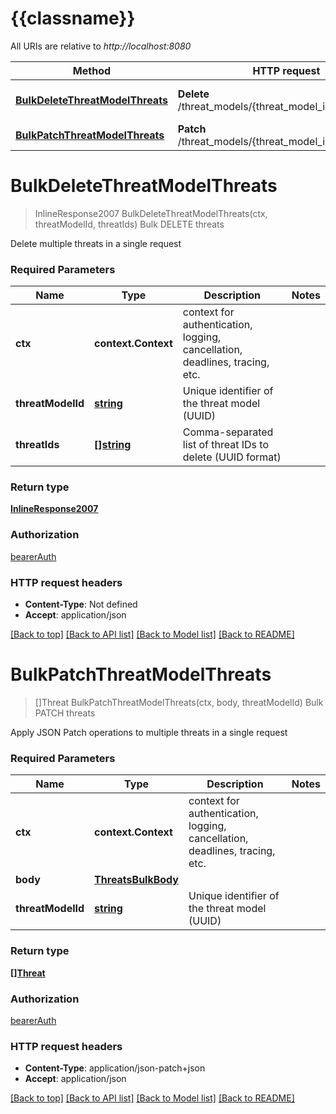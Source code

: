 # {{classname}}

All URIs are relative to *http://localhost:8080*

Method | HTTP request | Description
------------- | ------------- | -------------
[**BulkDeleteThreatModelThreats**](ThreatsApi.md#BulkDeleteThreatModelThreats) | **Delete** /threat_models/{threat_model_id}/threats/bulk | Bulk DELETE threats
[**BulkPatchThreatModelThreats**](ThreatsApi.md#BulkPatchThreatModelThreats) | **Patch** /threat_models/{threat_model_id}/threats/bulk | Bulk PATCH threats

# **BulkDeleteThreatModelThreats**
> InlineResponse2007 BulkDeleteThreatModelThreats(ctx, threatModelId, threatIds)
Bulk DELETE threats

Delete multiple threats in a single request

### Required Parameters

Name | Type | Description  | Notes
------------- | ------------- | ------------- | -------------
 **ctx** | **context.Context** | context for authentication, logging, cancellation, deadlines, tracing, etc.
  **threatModelId** | [**string**](.md)| Unique identifier of the threat model (UUID) | 
  **threatIds** | [**[]string**](string.md)| Comma-separated list of threat IDs to delete (UUID format) | 

### Return type

[**InlineResponse2007**](inline_response_200_7.md)

### Authorization

[bearerAuth](../README.md#bearerAuth)

### HTTP request headers

 - **Content-Type**: Not defined
 - **Accept**: application/json

[[Back to top]](#) [[Back to API list]](../README.md#documentation-for-api-endpoints) [[Back to Model list]](../README.md#documentation-for-models) [[Back to README]](../README.md)

# **BulkPatchThreatModelThreats**
> []Threat BulkPatchThreatModelThreats(ctx, body, threatModelId)
Bulk PATCH threats

Apply JSON Patch operations to multiple threats in a single request

### Required Parameters

Name | Type | Description  | Notes
------------- | ------------- | ------------- | -------------
 **ctx** | **context.Context** | context for authentication, logging, cancellation, deadlines, tracing, etc.
  **body** | [**ThreatsBulkBody**](ThreatsBulkBody.md)|  | 
  **threatModelId** | [**string**](.md)| Unique identifier of the threat model (UUID) | 

### Return type

[**[]Threat**](Threat.md)

### Authorization

[bearerAuth](../README.md#bearerAuth)

### HTTP request headers

 - **Content-Type**: application/json-patch+json
 - **Accept**: application/json

[[Back to top]](#) [[Back to API list]](../README.md#documentation-for-api-endpoints) [[Back to Model list]](../README.md#documentation-for-models) [[Back to README]](../README.md)

